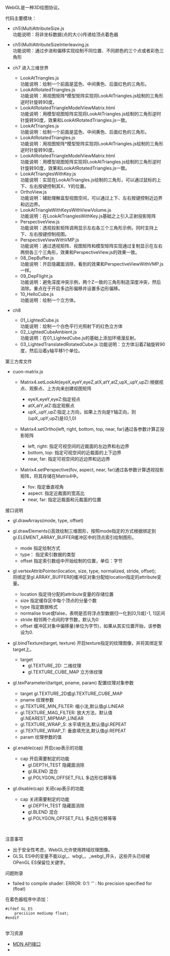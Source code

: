 WebGL是一种3D绘图协议。

代码主要模块：

- ch5\MultiAttributeSize.js<br/>
功能说明：将非坐标数据(点的大小)传递给顶点着色器

- ch5\MultiAttributeSizeInterleaving.js<br/>
功能说明：通过步进和偏移实现绘制不同位置、不同颜色的三个点或者彩色三角形

- ch7 进入三维世界
    - LookAtTriangles.js</br>
    功能说明：绘制一个前面是蓝色、中间黄色、后面红色的三角形。
    - LookAtRotatedTriangles.js</br>
    功能说明：用视图矩阵*模型矩阵实现将LookAtTriangles.js绘制的三角形逆时针旋转90度。
    - LookAtRotatedTriangleModelViewMatrix.html</br>
    功能说明：用模型视图矩阵实现将LookAtTriangles.js绘制的三角形逆时针旋转90度，效果和LookAtRotatedTriangles.js一致。
    - LookAtTriangles.js<br/>
    功能说明：绘制一个前面是蓝色、中间黄色、后面红色的三角形。
    - LookAtRotatedTriangles.js<br/>
    功能说明：用视图矩阵*模型矩阵实现将LookAtTriangles.js绘制的三角形逆时针旋转90度。
    - LookAtRotatedTriangleModelViewMatrix.html<br/>
    功能说明：用模型视图矩阵实现将LookAtTriangles.js绘制的三角形逆时针旋转90度，效果和LookAtRotatedTriangles.js一致。
    - LookAtTrianglesWithKey.js<br/>
    功能说明：实现在LookAtTriangles.js绘制的三角形，可以通过鼠标的上下、左右按键控制其X、Y的位置。
    - OrthoView.js<br/>
    功能说明：辅助理解盒型视图空间，可以通过上下、左右按键控制近边界和远边界。
    - LookAtTriangleWithKeysWithViewVolume.js<br/>
    功能说明：在LookAtTrianglesWithKey.js基础之上引入正射投影矩阵
    - PerspectiveView.js<br/>
    功能说明：透视投影矩阵调用显示左右各三个三角形示例，同时支持上下、左右按键控制视图。
    - PerspectiveViewWithVMP.js<br/>
    功能说明：通过透视矩阵、视图矩阵和模型矩阵实现通过复制显示在左右两侧各三个三角形，效果和PerspectiveView.js的效果一致。
    - 08_DepBuffer.js<br/>
    功能说明：开启隐藏面消除，看到的效果和PerspectiveViewWithVMP.js一样。
    - 09_DepFlight.js<br/>
    功能说明：避免深度冲突示例，两个Z一致的三角形制造深度冲突，然后消除。重点在于开启多边形偏移并设置多边形偏移。
    - 10_HelloCube.js<br/>
    功能说明：绘制一个立方体。
- ch8
    - 01_LightedCube.js<br/>
    功能说明：绘制一个白色平行光照射下的红色立方体
    - 02_LightedCubeAmbient.js<br/>
    功能说明：在01_LightedCube.js的基础上添加环境漫反射。
    - 03_LightedTranslatedRotatedCube.js
    功能说明：立方体沿着Z轴旋转90度，然后沿着y轴平移1个单位。
    
第三方库文件
- cuon-matrix.js
    - Matrix4.setLookAt(eyeX,eyeY,eyeZ,atX,atY,atZ,upX,,upY,upZ):根据视点、观察点、上方向来创建视图矩阵
        - eyeX,eyeY,eyeZ:指定视点
        - atX,atY,atZ:指定观察点
        - upX,,upY,upZ:指定上方向，如果上方向是Y轴正向，则(upX,,upY,upZ)是(0,1,0)
    
    - Matrix4.setOrtho(left, right, bottom, top, near, far)通过各参数计算正投影矩阵
        - left, right:  指定可视空间的近裁面的左边界和右边界
        - bottom, top:  指定可视空间的近裁面的上下边界
        - near, far:    指定可视空间的近边界和远边界
    
    - Matrix4.setPerspective(fov, aspect, near, far)通过各参数计算透视投影矩阵，将其存储在Matrix4中。<br/>
        - fov:          指定垂直视角
        - aspect:       指定近裁面的宽高比
        - near, far:    指定近裁面和元裁面的位置

接口说明
- gl.drawArrays(mode, type, offset)
- gl.drawElements()高效绘制三维图形，按照mode指定的方式根据绑定到gl.ELEMENT_ARRAY_BUFFER缓冲区中的顶点索引绘制图形。
    - mode       指定绘制方式
    - type：     指定索引数据的类型
    - offset     指定索引数组中开始绘制的位置，单位：字节

- gl.vertexAttribPointer(location, size, type, normalized, stride, offset);<br/>
    将绑定至gl.ARRAY_BUFFER的缓冲区对象分配给location指定的attribute变量。
    - location 指定待分配的attribute变量的存储位置
    - size         指定缓存区中每个顶点的分量个数
    - type         指定数据格式
    - normalise    true或false，表明是否将浮点型数据归一化到[0,1]或[-1, 1]区间
    - stride       相邻两个点间的字节数，默认为0
    - offset       缓冲区对象中偏移量(单位为字节)，如果从其实位置开始，该参数设为0.

- gl.bindTexture(target, texture)
    开启texture指定的纹理图像，并将其绑定至target上。
    - target
        - gl.TEXTURE_2D:        二维纹理
        - gl.TEXTURE_CUBE_MAP      立方体纹理

- gl.texParameteri(tartget, pname, param)
   配置纹理对象参数
   - target         gl.TEXTURE_2D或gl.TEXTURE_CUBE_MAP
   - pname          纹理参数
    - gl.TEXTURE_MIN_FILTER:    缩小法,默认值gl.LINEAR
    - gl.TEXTURE_MAG_FILTER:    放大方法，默认值gl.NEAREST_MIPMAP_LINEAR
    - gl.TEXTURE_WRAP_S:        水平填充法,默认值gl.REPEAT
    - gl.TEXTURE_WRAP_T:        垂直填充法,默认值gl.REPEAT
   - param          纹理参数的值

- gl.enable(cap) 开启cap表示的功能
    - cap           开启需要制定的功能
        - gl.DEPTH_TEST             隐藏面消除
        - gl.BLEND                  混合
        - gl.POLYGON_OFFSET_FILL    多边形位移等等
- gl.disable(cap) 关闭cap表示的功能
    - cap           关闭需要制定的功能
        - gl.DEPTH_TEST             隐藏面消除
        - gl.BLEND                  混合
        - gl.POLYGON_OFFSET_FILL    多边形位移等等
<br/>

注意事项<br/>
- 出于安全性考虑，WebGL允许使用跨域纹理图像。
- GLSL ES中的变量不能以gl_、wbgl_、_webgl_开头，这些开头已经被OPenGL ES保留位关键字。

问题附录<br/>

- failed to compile shader: ERROR: 0:1: '' : No precision specified for (float)<br/>

在着色器程序中添加：
```$JavaScript
#ifdef GL_ES
    precision mediump float;
#endif
```

<br/>
学习资源

- [MDN API接口](https://developer.mozilla.org/zh-CN/docs/Web/API/WebGLRenderingContext/vertexAttribPointer)
- []()